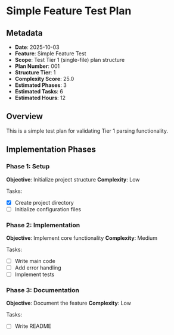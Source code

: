 # Simple Feature Test Plan

## Metadata
- **Date**: 2025-10-03
- **Feature**: Simple Feature Test
- **Scope**: Test Tier 1 (single-file) plan structure
- **Plan Number**: 001
- **Structure Tier**: 1
- **Complexity Score**: 25.0
- **Estimated Phases**: 3
- **Estimated Tasks**: 6
- **Estimated Hours**: 12

## Overview

This is a simple test plan for validating Tier 1 parsing functionality.

## Implementation Phases

### Phase 1: Setup
**Objective**: Initialize project structure
**Complexity**: Low

Tasks:
- [x] Create project directory
- [ ] Initialize configuration files

### Phase 2: Implementation
**Objective**: Implement core functionality
**Complexity**: Medium

Tasks:
- [ ] Write main code
- [ ] Add error handling
- [ ] Implement tests

### Phase 3: Documentation
**Objective**: Document the feature
**Complexity**: Low

Tasks:
- [ ] Write README
